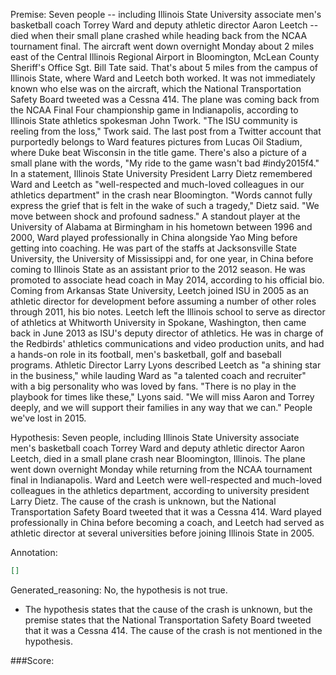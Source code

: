 
Premise:
Seven people -- including Illinois State University associate men's basketball coach Torrey Ward and deputy athletic director Aaron Leetch -- died when their small plane crashed while heading back from the NCAA tournament final. The aircraft went down overnight Monday about 2 miles east of the Central Illinois Regional Airport in Bloomington, McLean County Sheriff's Office Sgt. Bill Tate said. That's about 5 miles from the campus of Illinois State, where Ward and Leetch both worked. It was not immediately known who else was on the aircraft, which the National Transportation Safety Board tweeted was a Cessna 414. The plane was coming back from the NCAA Final Four championship game in Indianapolis, according to Illinois State athletics spokesman John Twork. "The ISU community is reeling from the loss," Twork said. The last post from a Twitter account that purportedly belongs to Ward features pictures from Lucas Oil Stadium, where Duke beat Wisconsin in the title game. There's also a picture of a small plane with the words, "My ride to the game wasn't bad #indy2015f4." In a statement, Illinois State University President Larry Dietz remembered Ward and Leetch as "well-respected and much-loved colleagues in our athletics department" in the crash near Bloomington. "Words cannot fully express the grief that is felt in the wake of such a tragedy," Dietz said. "We move between shock and profound sadness." A standout player at the University of Alabama at Birmingham in his hometown between 1996 and 2000, Ward played professionally in China alongside Yao Ming before getting into coaching. He was part of the staffs at Jacksonsville State University, the University of Mississippi and, for one year, in China before coming to Illinois State as an assistant prior to the 2012 season. He was promoted to associate head coach in May 2014, according to his official bio. Coming from Arkansas State University, Leetch joined ISU in 2005 as an athletic director for development before assuming a number of other roles through 2011, his bio notes. Leetch left the Illinois school to serve as director of athletics at Whitworth University in Spokane, Washington, then came back in June 2013 as ISU's deputy director of athletics. He was in charge of the Redbirds' athletics communications and video production units, and had a hands-on role in its football, men's basketball, golf and baseball programs. Athletic Director Larry Lyons described Leetch as "a shining star in the business," while lauding Ward as "a talented coach and recruiter" with a big personality who was loved by fans. "There is no play in the playbook for times like these," Lyons said. "We will miss Aaron and Torrey deeply, and we will support their families in any way that we can." People we've lost in 2015.


Hypothesis:
Seven people, including Illinois State University associate men's basketball coach Torrey Ward and deputy athletic director Aaron Leetch, died in a small plane crash near Bloomington, Illinois. The plane went down overnight Monday while returning from the NCAA tournament final in Indianapolis. Ward and Leetch were well-respected and much-loved colleagues in the athletics department, according to university president Larry Dietz. The cause of the crash is unknown, but the National Transportation Safety Board tweeted that it was a Cessna 414. Ward played professionally in China before becoming a coach, and Leetch had served as athletic director at several universities before joining Illinois State in 2005.

Annotation:
```json
[]
```

Generated_reasoning:
No, the hypothesis is not true. 
- The hypothesis states that the cause of the crash is unknown, but the premise states that the National Transportation Safety Board tweeted that it was a Cessna 414. The cause of the crash is not mentioned in the hypothesis.

###Score:
